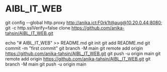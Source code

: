 # AIBL_IT_WEB
git config --global http.proxy http://anika.ict:F0rk1t@aug@10.20.0.44:8080;
git -c http.sslVerify=false clone https://github.com/anika-tahsin/AIBL_IT_WEB.git

echo "# AIBL_IT_WEB" >> README.md
git init
git add README.md
git commit -m "first commit"
git branch -M main
git remote add origin https://github.com/anika-tahsin/AIBL_IT_WEB.git
git push -u origin main
git remote add origin https://github.com/anika-tahsin/AIBL_IT_WEB.git
git branch -M main
git push -u origin main

